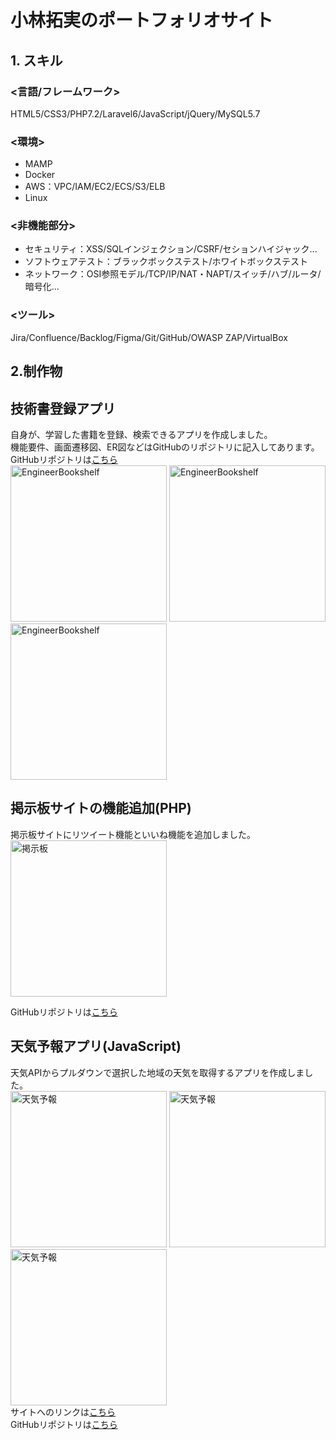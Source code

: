 # 小林拓実のポートフォリオサイト
## 1. スキル
### <言語/フレームワーク>
HTML5/CSS3/PHP7.2/Laravel6/JavaScript/jQuery/MySQL5.7
### <環境>
- MAMP
- Docker
- AWS：VPC/IAM/EC2/ECS/S3/ELB
- Linux

### <非機能部分>
- セキュリティ：XSS/SQLインジェクション/CSRF/セションハイジャック...
- ソフトウェアテスト：ブラックボックステスト/ホワイトボックステスト
- ネットワーク：OSI参照モデル/TCP/IP/NAT・NAPT/スイッチ/ハブ/ルータ/暗号化...
### <ツール>
Jira/Confluence/Backlog/Figma/Git/GitHub/OWASP ZAP/VirtualBox

## 2.制作物
## 技術書登録アプリ
自身が、学習した書籍を登録、検索できるアプリを作成しました。<br>
機能要件、画面遷移図、ER図などはGitHubのリポジトリに記入してあります。<br>
GitHubリポジトリは[こちら](https://github.com/takumi98/EngineerBookshelf)<br>
<img height="250" alt="EngineerBookshelf" src="https://user-images.githubusercontent.com/68890733/131423768-838ec631-9b90-4b87-859e-7eab65cc52bc.png">   <img height="250" alt="EngineerBookshelf" src="https://user-images.githubusercontent.com/68890733/131423791-d4b9db00-2523-4f8c-b067-c49a738c2a99.png"> <img height="250" alt="EngineerBookshelf" src="https://user-images.githubusercontent.com/68890733/131423810-a857c63b-7379-477c-9217-dbafdaa2c515.png">
<!-- 
サイトへのリンクは[こちら]()(ログイン時のメールアドレス：98@example.com / パスワード：password)<br> -->

## 掲示板サイトの機能追加(PHP)
掲示板サイトにリツイート機能といいね機能を追加しました。<br>
<img height="250" alt="掲示板" src="https://user-images.githubusercontent.com/68890733/131259163-228cbe49-ce71-4701-bece-2afec63df1f5.png"><br>
<!-- サイトへのリンクは[こちら]() (ログイン時のメールアドレス：test@example.com / パスワード：password)<br> -->
GitHubリポジトリは[こちら](https://github.com/takumi98/quelcode-php/tree/feature/php-challenge)

## 天気予報アプリ(JavaScript)
天気APIからプルダウンで選択した地域の天気を取得するアプリを作成しました。<br>
<img height="250" alt="天気予報" src="https://user-images.githubusercontent.com/68890733/131260760-05609d19-a23c-4cc9-9bf8-4bd486b6ab0d.png">
<img height="250" alt="天気予報" src="https://user-images.githubusercontent.com/68890733/131260799-28b7fcd2-b4d3-419c-9913-f5b6fa842bc0.png">
<img height="250" alt="天気予報" src="https://user-images.githubusercontent.com/68890733/131260848-dee12c0c-3548-4047-8d11-d6f47d3b5d3e.png"><br>
サイトへのリンクは[こちら](https://takumi98.github.io/quelcode-js/js-weather/index.html)<br>
GitHubリポジトリは[こちら](https://github.com/takumi98/quelcode-js/tree/feature/js-challenge1)
